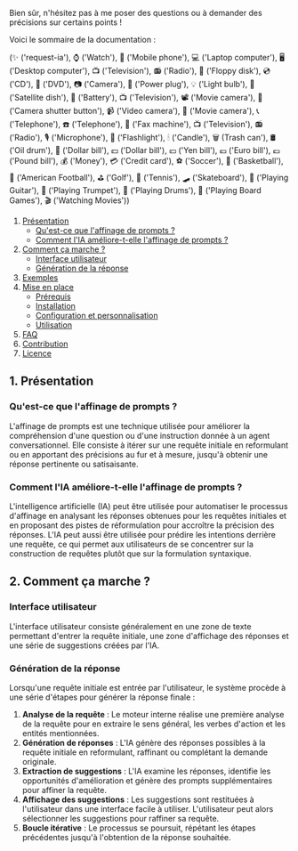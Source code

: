 Bien sûr, n'hésitez pas à me poser des questions ou à demander des précisions sur certains points !

Voici le sommaire de la documentation :

(✨ ('request-ia'), ⌚️ ('Watch'), 📱 ('Mobile phone'), 💻 ('Laptop computer'), 🖥 ('Desktop computer'), 📺 ('Television'), 📻 ('Radio'), 💾 ('Floppy disk'), 💿 ('CD'), 📀 ('DVD'), 📷 ('Camera'), 🔌 ('Power plug'), 💡 ('Light bulb'), 📡 ('Satellite dish'), 🔋 ('Battery'), 📺 ('Television'), 📽 ('Movie camera'), 📸 ('Camera shutter button'), 📹 ('Video camera'), 🎥 ('Movie camera'), 📞 ('Telephone'), ☎️ ('Telephone'), 📠 ('Fax machine'), 📺 ('Television'), 📻 ('Radio'), 🎙 ('Microphone'), 🔦 ('Flashlight'), 🕯 ('Candle'), 🗑 (Trash can'), 🛢 ('Oil drum'), 💸 ('Dollar bill'), 💵 ('Dollar bill'), 💴 ('Yen bill'), 💶 ('Euro bill'), 💷 ('Pound bill'), 💰 ('Money'), 💳 ('Credit card'), ⚽️ ('Soccer'), 🏀 ('Basketball'), 🏈 ('American Football'), ⛳️ ('Golf'), 🎾 ('Tennis'), 🛹 ('Skateboard'), 🎸 ('Playing Guitar'), 🎺 ('Playing Trumpet'), 🥁 ('Playing Drums'), 🎲 ('Playing Board Games'), 🎬 ('Watching Movies'))

1. [Présentation](#presentation)
    - [Qu'est-ce que l'affinage de prompts ?](#affinage-de-prompts)
    - [Comment l'IA améliore-t-elle l'affinage de prompts ?](#amelioration-ia)
2. [Comment ça marche ?](#comment-ca-marche)
    - [Interface utilisateur](#interface-utilisateur)
    - [Génération de la réponse](#generation-reponse)
3. [Exemples](#exemples)
4. [Mise en place](#mise-en-place)
    - [Prérequis](#pre-requis)
    - [Installation](#installation)
    - [Configuration et personnalisation](#configuration)
    - [Utilisation](#utilisation)
5. [FAQ](#faq)
6. [Contribution](#contribution)
7. [Licence](#licence)

<a name="presentation"></a>

## 1. Présentation

<a name="affinage-de-prompts"></a>

### Qu'est-ce que l'affinage de prompts ?

L'affinage de prompts est une technique utilisée pour améliorer la compréhension d'une question ou d'une instruction donnée à un agent conversationnel. Elle consiste à itérer sur une requête initiale en reformulant ou en apportant des précisions au fur et à mesure, jusqu'à obtenir une réponse pertinente ou satisaisante.

<a name="amelioration-ia"></a>

### Comment l'IA améliore-t-elle l'affinage de prompts ?

L'intelligence artificielle (IA) peut être utilisée pour automatiser le processus d'affinage en analysant les réponses obtenues pour les requêtes initiales et en proposant des pistes de réformulation pour accroître la précision des réponses. L'IA peut aussi être utilisée pour prédire les intentions derrière une requête, ce qui permet aux utilisateurs de se concentrer sur la construction de requêtes plutôt que sur la formulation syntaxique.

<a name="comment-ca-marche"></a>

## 2. Comment ça marche ?

<a name="interface-utilisateur"></a>

### Interface utilisateur

L'interface utilisateur consiste généralement en une zone de texte permettant d'entrer la requête initiale, une zone d'affichage des réponses et une série de suggestions créées par l'IA.

<a name="generation-reponse"></a>

### Génération de la réponse

Lorsqu'une requête initiale est entrée par l'utilisateur, le système procède à une série d'étapes pour générer la réponse finale :

1. **Analyse de la requête** : Le moteur interne réalise une première analyse de la requête pour en extraire le sens général, les verbes d'action et les entités mentionnées.
2. **Génération de réponses** : L'IA génère des réponses possibles à la requête initiale en reformulant, raffinant ou complétant la demande originale.
3. **Extraction de suggestions** : L'IA examine les réponses, identifie les opportunités d'amélioration et génère des prompts supplémentaires pour affiner la requête.
4. **Affichage des suggestions** : Les
   suggestions sont restituées à l'utilisateur dans une interface facile à utiliser. L'utilisateur peut alors sélectionner les suggestions pour raffiner sa requête.
5. **Boucle itérative** : Le processus se poursuit, répétant les étapes précédentes jusqu'à l'obtention de la réponse souhaitée.

<a name="exemples"></a>

## 